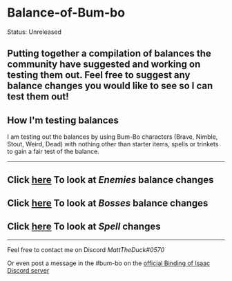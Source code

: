 # Balance-of-Bum-bo

Status: Unreleased

Putting together a compilation of balances the community have suggested and working on testing them out. Feel free to suggest any balance changes you would like to see so I can test them out!
---
## How I'm testing balances

I am testing out the balances by using Bum-Bo characters (Brave, Nimble, Stout, Weird, Dead) with nothing other than starter items, spells or trinkets to gain a fair test of the balance.

---
## Click [here](https://github.com/MattDeDuck/Balance-of-Bum-bo/blob/main/Enemies.md) To look at _Enemies_ balance changes


## Click [here](https://github.com/MattDeDuck/Balance-of-Bum-bo/blob/main/Bosses.md) To look at _Bosses_ balance changes


## Click [here](https://github.com/MattDeDuck/Balance-of-Bum-bo/blob/main/Spells.md) To look at _Spell_ changes

---
Feel free to contact me on Discord _MattTheDuck#0570_

Or even post a message in the #bum-bo on the [official Binding of Isaac Discord server](https://discord.gg/isaac)
